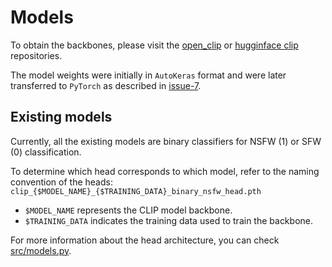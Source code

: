 # Models

To obtain the backbones, please visit the [open_clip](https://github.com/mlfoundations/open_clip) or [hugginface clip](https://huggingface.co/laion) repositories.

The model weights were initially in `AutoKeras` format and were later transferred to `PyTorch` as described in [issue-7](`https://github.com/LAION-AI/CLIP-based-NSFW-Detector/issues/7#issue-1501095277`).

## Existing models

Currently, all the existing models are binary classifiers for NSFW (1) or SFW (0) classification.

To determine which head corresponds to which model, refer to the naming convention of the heads: `clip_{$MODEL_NAME}_{$TRAINING_DATA}_binary_nsfw_head.pth`
* `$MODEL_NAME` represents the CLIP model backbone.
* `$TRAINING_DATA` indicates the training data used to train the backbone.

For more information about the head architecture, you can check [src/models.py](../src/models.py).